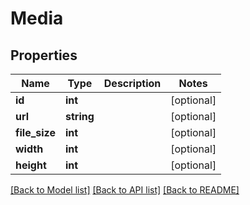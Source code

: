 # Media

## Properties
Name | Type | Description | Notes
------------ | ------------- | ------------- | -------------
**id** | **int** |  | [optional] 
**url** | **string** |  | [optional] 
**file_size** | **int** |  | [optional] 
**width** | **int** |  | [optional] 
**height** | **int** |  | [optional] 

[[Back to Model list]](../README.md#documentation-for-models) [[Back to API list]](../README.md#documentation-for-api-endpoints) [[Back to README]](../README.md)


